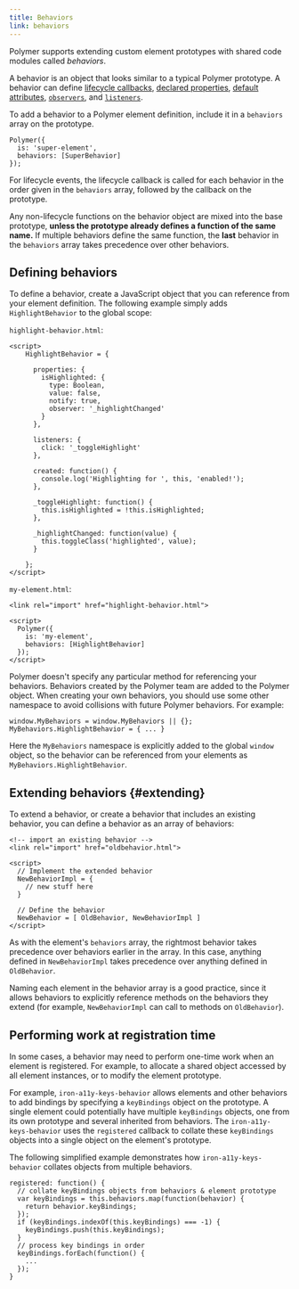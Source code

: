 ```yaml
---
title: Behaviors
link: behaviors
---
```


<!-- toc -->

Polymer supports extending custom element prototypes with
shared code modules called _behaviors_.

A behavior is an object that looks similar to a typical
Polymer prototype.  A behavior can define
[lifecycle callbacks](registering-elements#basic-callbacks),
[declared properties](properties), [default attributes](registering-elements#host-attributes),
[`observers`](properties#observing-changes-to-multiple-properties), and [`listeners`](events#event-listeners).

To add a behavior to a Polymer element definition, include it in a
`behaviors` array on the prototype.

```
Polymer({
  is: 'super-element',
  behaviors: [SuperBehavior]
});
```

For lifecycle events, the lifecycle callback is called for each
behavior in the order given in the `behaviors` array, followed by the
callback on the prototype.

Any non-lifecycle functions on the behavior object are mixed into
the base prototype, **unless the prototype already defines a function
of the same name.**  If multiple behaviors define the same function, the
**last** behavior in the `behaviors` array takes precedence over other
behaviors.

## Defining behaviors

To define a behavior, create a JavaScript object that you can reference from your element definition.
The following example simply adds `HighlightBehavior` to the global scope:


`highlight-behavior.html`:

```
<script>
    HighlightBehavior = {

      properties: {
        isHighlighted: {
          type: Boolean,
          value: false,
          notify: true,
          observer: '_highlightChanged'
        }
      },

      listeners: {
        click: '_toggleHighlight'
      },

      created: function() {
        console.log('Highlighting for ', this, 'enabled!');
      },

      _toggleHighlight: function() {
        this.isHighlighted = !this.isHighlighted;
      },

      _highlightChanged: function(value) {
        this.toggleClass('highlighted', value);
      }

    };
</script>
```

`my-element.html`:
```
<link rel="import" href="highlight-behavior.html">

<script>
  Polymer({
    is: 'my-element',
    behaviors: [HighlightBehavior]
  });
</script>
```

Polymer doesn't specify any
particular method for referencing your behaviors. Behaviors created by the Polymer
team are added to the Polymer object. When creating your own behaviors, you should
use some other namespace to avoid collisions with future Polymer behaviors. For example:

```
window.MyBehaviors = window.MyBehaviors || {};
MyBehaviors.HighlightBehavior = { ... }
```

Here the `MyBehaviors` namespace is explicitly added to the global `window` object, so the behavior can be referenced from your elements as `MyBehaviors.HighlightBehavior`.

## Extending behaviors {#extending}

To extend a behavior, or create a behavior that includes an existing behavior, you can define a
behavior as an array of behaviors:

```
<!-- import an existing behavior -->
<link rel="import" href="oldbehavior.html">

<script>
  // Implement the extended behavior
  NewBehaviorImpl = {
    // new stuff here
  }

  // Define the behavior
  NewBehavior = [ OldBehavior, NewBehaviorImpl ]
</script>
```

As with the element's `behaviors` array, the rightmost behavior takes precedence over behaviors earlier in the array.
In this case, anything defined in `NewBehaviorImpl` takes precedence over anything defined in `OldBehavior`.

Naming each element in the behavior array is a good practice, since it allows behaviors to explicitly reference methods
on the behaviors they extend (for example, `NewBehaviorImpl` can call to methods on `OldBehavior`).

## Performing work at registration time

In some cases, a behavior may need to perform one-time work when an element is
registered. For example, to allocate a shared object accessed by all element
instances, or to modify the element prototype.

For example, `iron-a11y-keys-behavior` allows elements and other behaviors to
add bindings by specifying a `keyBindings` object on the prototype. A single
element could potentially have multiple `keyBindings` objects, one from its own
prototype and several inherited from behaviors. The `iron-a11y-keys-behavior`
uses the `registered` callback to collate these `keyBindings` objects into a
single object on the element's prototype.

The following simplified example demonstrates how `iron-a11y-keys-behavior`
collates objects from multiple behaviors.

```
registered: function() {
  // collate keyBindings objects from behaviors & element prototype
  var keyBindings = this.behaviors.map(function(behavior) {
    return behavior.keyBindings;
  });
  if (keyBindings.indexOf(this.keyBindings) === -1) {
    keyBindings.push(this.keyBindings);
  }
  // process key bindings in order
  keyBindings.forEach(function() {
    ...
  });
}
```

